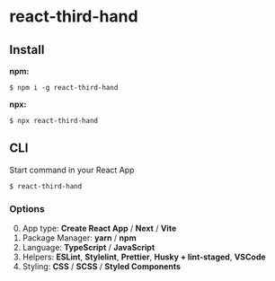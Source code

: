 # react-third-hand

## Install

**npm:**

```
$ npm i -g react-third-hand
```

**npx:**

```
$ npx react-third-hand
```

## CLI

Start command in your React App

```
$ react-third-hand
```

### Options

0. App type: **Create React App** / **Next** / **Vite**
1. Package Manager: **yarn** / **npm**
2. Language: **TypeScript** / **JavaScript**
3. Helpers: **ESLint**, **Stylelint**, **Prettier**, **Husky + lint-staged**, **VSCode**
4. Styling: **CSS** / **SCSS** / **Styled Components**
